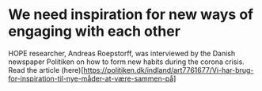 # We need inspiration for new ways of engaging with each other

HOPE researcher, Andreas Roepstorff, was interviewed by the Danish newspaper Politiken on how to form new habits during the corona crisis. Read the article (here)[https://politiken.dk/indland/art7761677/Vi-har-brug-for-inspiration-til-nye-måder-at-være-sammen-på]
